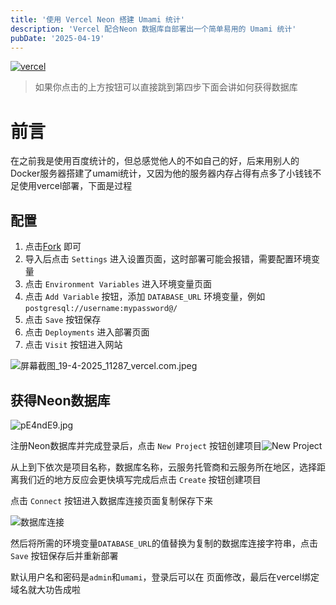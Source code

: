 ```yaml
---
title: '使用 Vercel Neon 搭建 Umami 统计'
description: 'Vercel 配合Neon 数据库自部署出一个简单易用的 Umami 统计'
pubDate: '2025-04-19'
---
```


[![vercel](https://vercel.com/button)](https://vercel.com/new/clone?repository-url=https%3A%2F%2Fgithub.com%2Fumami-software%2Fumami&env=DATABASE_URL)

> 如果你点击的上方按钮可以直接跳到第四步下面会讲如何获得数据库

# 前言

在之前我是使用百度统计的，但总感觉他人的不如自己的好，后来用别人的Docker服务器搭建了umami统计，又因为他的服务器内存占得有点多了小钱钱不足使用vercel部署，下面是过程

## 配置

1. 点击[Fork](https://github.com/umami-software/umami/fork) 即可
2. 导入后点击 `Settings` 进入设置页面，这时部署可能会报错，需要配置环境变量
3. 点击 `Environment Variables` 进入环境变量页面
4. 点击 `Add Variable` 按钮，添加 `DATABASE_URL` 环境变量，例如 `postgresql://username:mypassword@/`
5. 点击 `Save` 按钮保存
6. 点击 `Deployments` 进入部署页面
7. 点击 `Visit` 按钮进入网站

![屏幕截图_19-4-2025_11287_vercel.com.jpeg](https://s2.loli.net/2025/04/19/s2YZTnUehKGuH5g.jpg)

## 获得Neon数据库

![pE4ndE9.jpg](https://s21.ax1x.com/2025/04/19/pE4ndE9.jpg)

 注册Neon数据库并完成登录后，点击 `New Project` 按钮创建项目![New Project](https://s21.ax1x.com/2025/04/19/pE4nfUA.png)

从上到下依次是项目名称，数据库名称，云服务托管商和云服务所在地区，选择距离我们近的地方反应会更快填写完成后点击 `Create` 按钮创建项目

点击 `Connect` 按钮进入数据库连接页面复制保存下来

![数据库连接](https://s21.ax1x.com/2025/04/19/pE4n5Ct.png)
 
然后将所需的环境变量`DATABASE_URL`的值替换为复制的数据库连接字符串，点击 `Save` 按钮保存后并重新部署

默认用户名和密码是`admin`和`umami`，登录后可以在  页面修改，最后在vercel绑定域名就大功告成啦